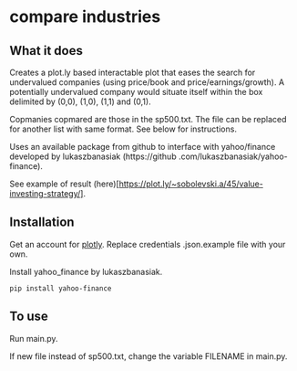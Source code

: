 # compare industries

## What it does

Creates a plot.ly based interactable plot that eases the search
for undervalued companies (using price/book and
price/earnings/growth). A potentially undervalued company would
situate itself within the box delimited by (0,0), (1,0), (1,1) and
(0,1).

Copmanies copmared are those in the sp500.txt. The file can be
replaced for another list with same format. See below for instructions.

Uses an available package from github to interface with yahoo/finance
 developed by lukaszbanasiak (https://github
 .com/lukaszbanasiak/yahoo-finance).

See example of result (here)[https://plot.ly/~sobolevski.a/45/value-investing-strategy/].

## Installation

Get an account for [plotly](https://plot.ly). Replace credentials
.json.example file with your own.

Install yahoo_finance by lukaszbanasiak.
```
pip install yahoo-finance
```

## To use

Run main.py.

If new file instead of sp500.txt, change the variable FILENAME in
main.py.